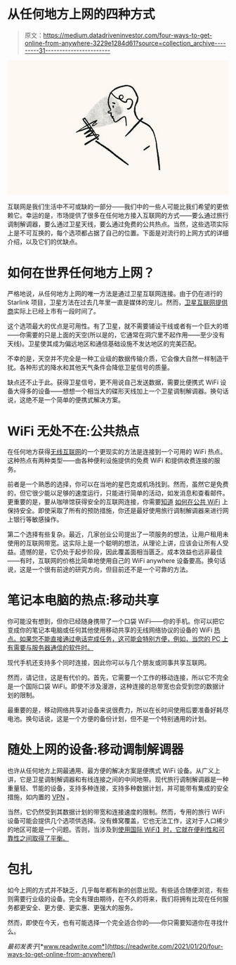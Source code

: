 # 从任何地方上网的四种方式

> 原文：<https://medium.datadriveninvestor.com/four-ways-to-get-online-from-anywhere-3229e1284d61?source=collection_archive---------31----------------------->

![](img/9d5ec838f90b3299a425047d8a42ccf6.png)

互联网是我们生活中不可或缺的一部分——我们中的一些人可能比我们希望的更依赖它。幸运的是，市场提供了很多在任何地方接入互联网的方式——要么通过旅行调制解调器，要么通过卫星天线，要么通过免费的公共热点。当然，这些选项实际上是不可互换的，每个选项都占据了自己的位置。下面是对流行的上网方式的详细介绍，以及它们的优缺点。

# 如何在世界任何地方上网？

严格地说，从任何地方上网的唯一方法是通过卫星互联网连接。由于仍在进行的 Starlink 项目，卫星方法在过去几年里一直是媒体的宠儿。然而，[卫星互联网提供商](https://en.wikipedia.org/wiki/Satellite_Internet_access#Companies_and_market)实际上已经上市有一段时间了。

这个选项最大的优点是可用性。有了卫星，就不需要铺设干线或者有一个巨大的塔——你需要的只是上面的天空(所以是的，它通常在洞穴里不起作用——至少没有天线)。卫星使其成为偏远地区和通信基础设施不发达地区的完美匹配。

不幸的是，天空并不完全是一种工业级的数据传输介质，它会像大自然一样制造干扰。各种形式的降水和其他天气条件会降低卫星信号的质量。

缺点还不止于此。获得卫星信号，更不用说自己发送数据，需要比便携式 WiFi 设备大得多的设备——想想一个相当大的碟形天线加上一个卫星调制解调器。换句话说，这绝不是一个简单的便携式解决方案。

# WiFi 无处不在:公共热点

在任何地方获得[无线互联网](https://nectmodem.com/blog/how-to-get-laptop-internet-anywhere-comparison-of-options/)的一个更现实的方法是连接到一个可用的 WiFi 热点。这种热点有两种类型——由各种便利设施提供的免费 WiFi 和提供收费连接的服务。

前者是一个熟悉的选择，你可以在当地的星巴克或机场找到。然而，虽然它是免费的，但它很少能以足够的速度运行，只能进行简单的活动，如发消息和查看邮件。更重要的是，要从咖啡馆获得安全的互联网连接，你需要[知道](https://readwrite.com/2020/02/27/5-tips-for-staying-safe-on-public-wifi-networks/) [如何在公共 WiFi](https://nectmodem.com/blog/is-starbucks-wifi-secure-and-how-to-mitigate-the-risks/) 上保持安全。即使采取了所有的预防措施，你还是最好使用旅行调制解调器来进行网上银行等敏感操作。

第二个选择有些复杂。最近，几家创业公司提出了一项服务的想法，让用户租用未使用的互联网带宽。这实际上是一个聪明的想法，从理论上讲，应该会让所有人受益。遗憾的是，它仍处于起步阶段，因此覆盖面相当匮乏。成本效益也远非最佳——有时，互联网的价格比简单地使用自己的 WiFi anywhere 设备要高。换句话说，这是一个很有前途的研究方向，但目前还不是一个可靠的方法。

# 笔记本电脑的热点:移动共享

你可能没有想到，但你已经随身携带了一个口袋 WiFi——你的手机。你可以把它变成你的笔记本电脑或任何其他使用移动共享的无线网络协议的设备的 WiFi [热点。如果您不能直接通过电话完成任务，这可能会特别方便，例如，当您的 PC 上有需要与服务器通信的软件时。](https://nectmodem.com/blog/hotspot-vs-modem-which-is-best-for-internet-connection/)

现代手机还支持多个同时连接，因此你可以与几个朋友或同事共享互联网。

然而，请记住，这是有代价的。首先，它需要一个工作的移动连接，所以它不完全是一个国际口袋 WiFi。即使不涉及漫游，这种连接的总带宽也会受到您的数据计划的限制。

最重要的是，移动网络共享对设备来说很费力，所以在长时间使用后要准备好耗尽电池。换句话说，这是一个方便的备份计划，但不是一个特别通用的计划。

# 随处上网的设备:移动调制解调器

也许从任何地方上网最通用、最方便的解决方案是便携式 WiFi 设备。从广义上讲，它是卫星调制解调器和有线连接之间的中间地带。现代旅行调制解调器是一种重量轻、节能的设备，支持多种连接，支持多种数据计划，并可能带有集成的安全措施，如内置的 [VPN](https://readwrite.com/2019/02/06/how-a-vpn-can-enhance-your-iot-devices-security/) 。

当然，它仍然受到其数据计划的带宽和连接速度的限制。然而，专用的旅行 WiFi 设备可能会提供几个选项供选择。没有蜂窝覆盖，它也无法工作，这对于人口稀少的地区可能是一个问题。否则，当涉及到[使用国际 WiFi】时，它就在便利性和可靠性之间取得了平衡。](https://readwrite.com/2019/04/01/driving-cloud-transformation-through-iot-solutions/)

# 包扎

如今上网的方式并不缺乏，几乎每年都有新的创意出现。有些适合随便浏览，有些则需要行业级的设备。完全有理由期待，在不久的将来，我们将拥有比现在任何服务都更安全、更方便、更实惠、更强大的服务。

然而，即使在今天，也有可能选择一个完全适合你的——你只需要知道你在寻找什么。

*最初发表于*[*www.readwrite.com*](https://readwrite.com/2021/01/20/four-ways-to-get-online-from-anywhere/)